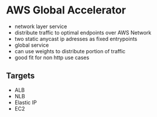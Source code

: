# AWS Global Accelerator
- network layer service
- distribute traffic to optimal endpoints over AWS Network
- two static anycast ip adresses as fixed entrypoints
- global service
- can use weights to distribute portion of traffic
- good fit for non http use cases
## Targets
- ALB
- NLB
- Elastic IP
- EC2

